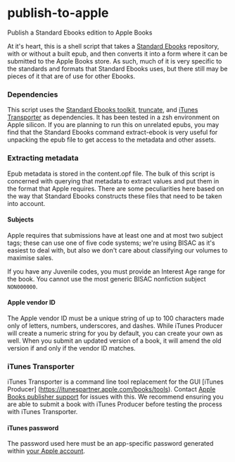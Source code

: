# publish-to-apple
Publish a Standard Ebooks edition to Apple Books

At it's heart, this is a shell script that takes a [Standard Ebooks](https://github.com/standardebooks/) repository, with or without a built epub, and then converts it into a form where it can be submitted to the Apple Books store. As such, much of it is very specific to the standards and formats that Standard Ebooks uses, but there still may be pieces of it that are of use for other Ebooks.

### Dependencies

This script uses the [Standard Ebooks toolkit](https://github.com/standardebooks/tools), [truncate](https://formulae.brew.sh/formula/truncate), and [iTunes Transporter](https://help.apple.com/itc/transporteruserguide/en.lproj/static.html) as dependencies. It has been tested in a zsh environment on Apple silicon. If you are planning to run this on unrelated epubs, you may find that the Standard Ebooks command extract-ebook is very useful for unpacking the epub file to get access to the metadata and other assets.

### Extracting metadata

Epub metadata is stored in the content.opf file. The bulk of this script is concerned with querying that metadata to extract values and put them in the format that Apple requires. There are some peculiarities here based on the way that Standard Ebooks constructs these files that need to be taken into account.

#### Subjects

Apple requires that submissions have at least one and at most two subject tags; these can use one of five code systems; we're using BISAC as it's easiest to deal with, but also we don't care about classifying our volumes to maximise sales.

If you have any Juvenile codes, you must provide an Interest Age range for the book. You cannot use the most generic BISAC nonfiction subject `NON000000`.

#### Apple vendor ID

The Apple vendor ID must be a unique string of up to 100 characters made only of letters, numbers, underscores, and dashes. While iTunes Producer will create a numeric string for you by default, you can create your own as well. When you submit an updated version of a book, it will amend the old version if and only if the vendor ID matches.


### iTunes Transporter

iTunes Transporter is a command line tool replacement for the GUI [iTunes Producer]
(https://itunespartner.apple.com/books/tools). Contact [Apple Books publisher support](https://itunespartner.apple.com/books/articles/apple-books-support-2701) for issues with this. We recommend ensuring you are able to submit a book with iTunes Producer before testing the process with iTunes Transporter.

#### iTunes password

The password used here must be an app-specific password generated within [your Apple account](https://appleid.apple.com/account/manage).